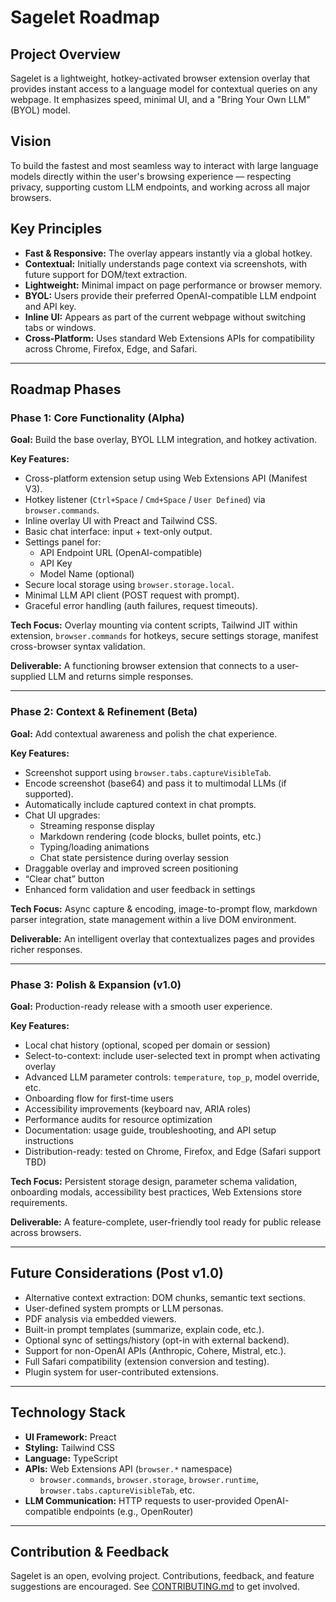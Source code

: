 # Sagelet Roadmap

## Project Overview

Sagelet is a lightweight, hotkey-activated browser extension overlay that provides instant access to a language model for contextual queries on any webpage. It emphasizes speed, minimal UI, and a "Bring Your Own LLM" (BYOL) model.

## Vision

To build the fastest and most seamless way to interact with large language models directly within the user's browsing experience — respecting privacy, supporting custom LLM endpoints, and working across all major browsers.

## Key Principles

- **Fast & Responsive:** The overlay appears instantly via a global hotkey.
- **Contextual:** Initially understands page context via screenshots, with future support for DOM/text extraction.
- **Lightweight:** Minimal impact on page performance or browser memory.
- **BYOL:** Users provide their preferred OpenAI-compatible LLM endpoint and API key.
- **Inline UI:** Appears as part of the current webpage without switching tabs or windows.
- **Cross-Platform:** Uses standard Web Extensions APIs for compatibility across Chrome, Firefox, Edge, and Safari.

---

## Roadmap Phases

### Phase 1: Core Functionality (Alpha)

**Goal:** Build the base overlay, BYOL LLM integration, and hotkey activation.

**Key Features:**

- Cross-platform extension setup using Web Extensions API (Manifest V3).
- Hotkey listener (`Ctrl+Space` / `Cmd+Space` / `User Defined`) via `browser.commands`.
- Inline overlay UI with Preact and Tailwind CSS.
- Basic chat interface: input + text-only output.
- Settings panel for:
  - API Endpoint URL (OpenAI-compatible)
  - API Key
  - Model Name (optional)
- Secure local storage using `browser.storage.local`.
- Minimal LLM API client (POST request with prompt).
- Graceful error handling (auth failures, request timeouts).

**Tech Focus:** Overlay mounting via content scripts, Tailwind JIT within extension, `browser.commands` for hotkeys, secure settings storage, manifest cross-browser syntax validation.

**Deliverable:** A functioning browser extension that connects to a user-supplied LLM and returns simple responses.

---

### Phase 2: Context & Refinement (Beta)

**Goal:** Add contextual awareness and polish the chat experience.

**Key Features:**

- Screenshot support using `browser.tabs.captureVisibleTab`.
- Encode screenshot (base64) and pass it to multimodal LLMs (if supported).
- Automatically include captured context in chat prompts.
- Chat UI upgrades:
  - Streaming response display
  - Markdown rendering (code blocks, bullet points, etc.)
  - Typing/loading animations
  - Chat state persistence during overlay session
- Draggable overlay and improved screen positioning
- “Clear chat” button
- Enhanced form validation and user feedback in settings

**Tech Focus:** Async capture & encoding, image-to-prompt flow, markdown parser integration, state management within a live DOM environment.

**Deliverable:** An intelligent overlay that contextualizes pages and provides richer responses.

---

### Phase 3: Polish & Expansion (v1.0)

**Goal:** Production-ready release with a smooth user experience.

**Key Features:**

- Local chat history (optional, scoped per domain or session)
- Select-to-context: include user-selected text in prompt when activating overlay
- Advanced LLM parameter controls: `temperature`, `top_p`, model override, etc.
- Onboarding flow for first-time users
- Accessibility improvements (keyboard nav, ARIA roles)
- Performance audits for resource optimization
- Documentation: usage guide, troubleshooting, and API setup instructions
- Distribution-ready: tested on Chrome, Firefox, and Edge (Safari support TBD)

**Tech Focus:** Persistent storage design, parameter schema validation, onboarding modals, accessibility best practices, Web Extensions store requirements.

**Deliverable:** A feature-complete, user-friendly tool ready for public release across browsers.

---

## Future Considerations (Post v1.0)

- Alternative context extraction: DOM chunks, semantic text sections.
- User-defined system prompts or LLM personas.
- PDF analysis via embedded viewers.
- Built-in prompt templates (summarize, explain code, etc.).
- Optional sync of settings/history (opt-in with external backend).
- Support for non-OpenAI APIs (Anthropic, Cohere, Mistral, etc.).
- Full Safari compatibility (extension conversion and testing).
- Plugin system for user-contributed extensions.

---

## Technology Stack

- **UI Framework:** Preact
- **Styling:** Tailwind CSS
- **Language:** TypeScript
- **APIs:** Web Extensions API (`browser.*` namespace)
  - `browser.commands`, `browser.storage`, `browser.runtime`, `browser.tabs.captureVisibleTab`, etc.
- **LLM Communication:** HTTP requests to user-provided OpenAI-compatible endpoints (e.g., OpenRouter)

---

## Contribution & Feedback

Sagelet is an open, evolving project. Contributions, feedback, and feature suggestions are encouraged. See [CONTRIBUTING.md](CONTRIBUTING.md) to get involved.
